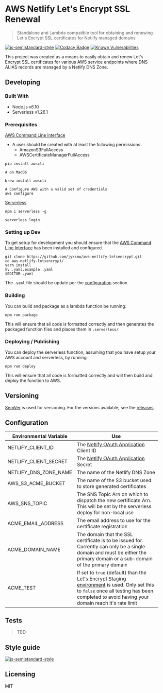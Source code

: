 
# AWS Netlify Let's Encrypt SSL Renewal
> Standalone and Lambda compatible tool for obtaining and renewing Let's Encrypt SSL certificates for Netlify managed domains

[![js-semistandard-style](https://img.shields.io/badge/code%20style-semistandard-brightgreen.svg?style=flat-square)](https://github.com/Flet/semistandard) [![Codacy Badge](https://api.codacy.com/project/badge/Grade/843d0c2b738f4048a7c0a82e52dffe98)](https://www.codacy.com/app/jyksnw/aws-netlify-letsencrypt?utm_source=github.com&amp;utm_medium=referral&amp;utm_content=jyksnw/aws-netlify-letsencrypt&amp;utm_campaign=Badge_Grade) [![Known Vulnerabilities](https://snyk.io/test/github/jyksnw/aws-netlify-letsencrypt/badge.svg)](https://snyk.io/test/github/jyksnw/aws-netlify-letsencrypt)

This project was created as a means to easily obtain and renew Let's Encrypt SSL certificates for various AWS service endpoints where DNS ALIAS records are managed by a Netlify DNS Zone.

## Developing

### Built With
+ Node.js v6.10
+ Serverless v1.26.1

### Prerequisites
[AWS Command Line Interface](https://aws.amazon.com/cli/)

+ A user should be created with at least the following permissions:
  + AmazonS3FullAccess
  + AWSCertificateManagerFullAccess

```shell
pip install awscli

# on MacOS

brew install awscli

# Configure AWS with a valid set of credentials
aws configure
```


[Serverless](https://serverless.com/)
```shell
npm i serverless -g

serverless login
```


### Setting up Dev

To get setup for development you should ensure that the [AWS Command Line Interface](https://aws.amazon.com/cli/) has been installed and configured.

```shell
git clone https://github.com/jyksnw/aws-netlify-letsencrypt.git
cd aws-netlify-letsencrypt/
yarn install
mv .yaml.example .yaml
$EDITOR .yaml
```
The `.yaml` file should be update per the [configuration](#Configuration) section.

### Building

You can build and package as a lambda function be running:

```shell
npm run package
```

This will ensure that all code is formatted correctly and then generates the packaged function files and places them in `.serverless/`

### Deploying / Publishing

You can deploy the serverless function, assuming that you have setup your AWS account and serverless, by running:

```shell
npm run deploy
```

This will ensure that all code is formatted correctly and will then build and deploy the function to AWS.

## Versioning

[SemVer](http://semver.org/) is used for versioning. For the versions available, see the [releases](https://github.com/jyksnw/aws-netlify-letsencrypt/releases).

## Configuration

| Environmental Variable | Use |
| ---------------------- | --- |
| NETLIFY_CLIENT_ID | The [Netlify OAuth Application](https://app.netlify.com/account/applications) Client ID |
| NETLIFY_CLIENT_SECRET | The [Netlify OAuth Application](https://app.netlify.com/account/applications) Secret |
| NETLIFY_DNS_ZONE_NAME | The name of the Netlify DNS Zone |
| AWS_S3_ACME_BUCKET | The name of the S3 bucket used to store generated certificates |
| AWS_SNS_TOPIC | The SNS Topic Arn on which to dispatch the new certificate Arn. This will be set by the serverless deploy for non-local use |
| ACME_EMAIL_ADDRESS | The email address to use for the certificate registration |
| ACME_DOMAIN_NAME | The domain that the SSL certificate is to be issued for. Currently can only be a single domain and must be either the primary domain or a sub-domain of the primary domain |
| ACME_TEST | If set to `true` (default) than the [Let's Encrypt Staging environment](https://letsencrypt.org/docs/staging-environment/) is used. Only set this to `false` once all testing has been completed to avoid having your domain reach it's rate limit |
## Tests

>TBD

## Style guide

[![js-semistandard-style](https://cdn.rawgit.com/flet/semistandard/master/badge.svg)](https://github.com/Flet/semistandard)

## Licensing

MIT
